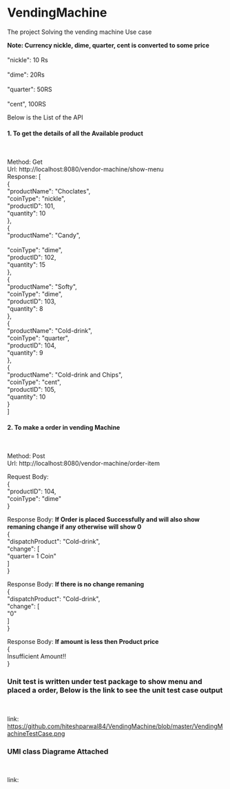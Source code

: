 # VendingMachine
The project Solving the vending machine Use case</br>

<strong>Note: Currency nickle, dime, quarter, cent is converted to some price</strong></br>  
     "nickle": 10 Rs</br>  
		 "dime": 20Rs</br>  
		 "quarter": 50RS</br>  
		 "cent", 100RS</br>  

Below is the List of the API</br>

<h4>1. To get the details of all the Available product</h4></br>

   Method: Get</br>
   Url: http://localhost:8080/vendor-machine/show-menu</br>
   Response: [</br>
    {</br>
        "productName": "Choclates",</br>
        "coinType": "nickle",</br>
        "productID": 101,</br>
        "quantity": 10</br>
    },</br>
    {</br>
        "productName": "Candy",</br></br>
        "coinType": "dime",</br>
        "productID": 102,</br>
        "quantity": 15</br>
    },</br>
    {</br>
        "productName": "Softy",</br>
        "coinType": "dime",</br>
        "productID": 103,</br>
        "quantity": 8</br>
    },</br>
    {</br>
        "productName": "Cold-drink",</br>
        "coinType": "quarter",</br>
        "productID": 104,</br>
        "quantity": 9</br>
    },</br>
    {</br>
        "productName": "Cold-drink and Chips",</br>
        "coinType": "cent",</br>
        "productID": 105,</br>
        "quantity": 10</br>
    }</br>
]</br>



<h4>2. To make a order in vending Machine</h4></br>

  Method: Post</br>
  Url: http://localhost:8080/vendor-machine/order-item</br>
  
  Request Body:</br>
  {</br>
    "productID": 104,</br>
    "coinType": "dime"</br>
  }</br>
  
  Response Body: <strong>If Order is placed Successfully and will also show remaning change if any otherwise will show 0</strong></br>
  {</br>
    "dispatchProduct": "Cold-drink",</br>
    "change": [</br>
        "quarter= 1 Coin"</br>
    ]</br>
}</br>

Response Body: <strong>If there is no change remaning</strong></br>
  {</br>
    "dispatchProduct": "Cold-drink",</br>
    "change": [</br>
        "0"</br>
    ]</br>
 }</br>
 
 Response Body: <strong>If amount is less then Product price </strong></br>
  {</br>
    Insufficient Amount!!</br>
}</br>
  
  
<h3> Unit test is written under test package to show menu and placed a order, Below is the link to see the unit test case output</h3> </br>

link: https://github.com/hiteshparwal84/VendingMachine/blob/master/VendingMachineTestCase.png  </br>

<h3> UMl class Diagrame Attached</h3></br>

link: 


   

  
  
